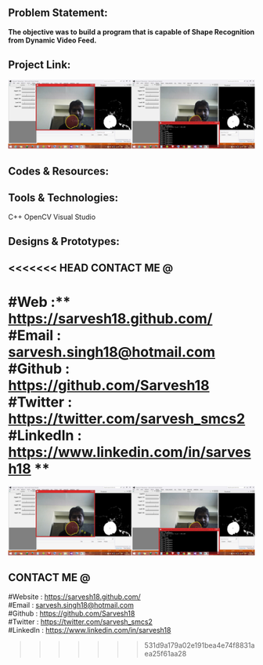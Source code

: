 Problem Statement:
------------------
**The objective was to build a program that is capable of Shape Recognition from Dynamic Video Feed.**


Project Link:
-------------
![OpenCV](https://github.com/Sarvesh18/Image-Processing/blob/master/OpenCV/OpenCV.jpg)


Codes & Resources:
------------------


Tools & Technologies:
---------------------
C++
OpenCV
Visual Studio


Designs & Prototypes:
---------------------


<<<<<<< HEAD
CONTACT ME @ 
------------
#Web :** https://sarvesh18.github.com/ **<br>
#Email :** sarvesh.singh18@hotmail.com **<br/>
#Github :** https://github.com/Sarvesh18 **<br/>
#Twitter :** https://twitter.com/sarvesh_smcs2 **<br/>
#LinkedIn :** https://www.linkedin.com/in/sarvesh18 **<br/>
=======
![alt-tag](https://github.com/Sarvesh18/Image-Processing/blob/master/OpenCV/17-10-2015_Genero15-Drishti.jpg)

CONTACT ME @ 
------------
#Website : https://sarvesh18.github.com/ <br>
#Email : sarvesh.singh18@hotmail.com <br/>
#Github : https://github.com/Sarvesh18 <br/>
#Twitter : https://twitter.com/sarvesh_smcs2 <br/>
#LinkedIn : https://www.linkedin.com/in/sarvesh18 <br/>
>>>>>>> 531d9a179a02e191bea4e74f8831aea25f61aa28
